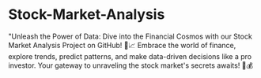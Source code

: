 # Stock-Market-Analysis
 "Unleash the Power of Data: Dive into the Financial Cosmos with our Stock Market Analysis Project on GitHub! 🚀📈 Embrace the world of finance, explore trends, predict patterns, and make data-driven decisions like a pro investor. Your gateway to unraveling the stock market's secrets awaits! 💼💰 
